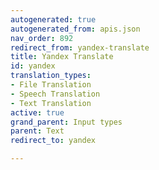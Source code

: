 ```yaml
---
autogenerated: true
autogenerated_from: apis.json
nav_order: 892
redirect_from: yandex-translate
title: Yandex Translate
id: yandex
translation_types:
- File Translation
- Speech Translation
- Text Translation
active: true
grand_parent: Input types
parent: Text
redirect_to: yandex

---
```



